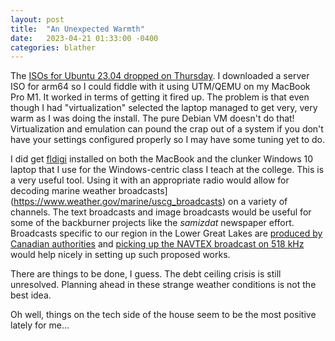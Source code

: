 ```yaml
---
layout: post
title:  "An Unexpected Warmth"
date:   2023-04-21 01:33:00 -0400
categories: blather
---
```

The [ISOs for Ubuntu 23.04 dropped on Thursday](https://xubuntu.org/news/xubuntu-23-04-released/).  I downloaded a server ISO for arm64 so I could fiddle with it using UTM/QEMU on my MacBook Pro M1.  It worked in terms of getting it fired up.  The problem is that even though I had "virtualization" selected the laptop managed to get very, very warm as I was doing the install.  The pure Debian VM doesn't do that!  Virtualization and emulation can pound the crap out of a system if you don't have your settings configured properly so I may have some tuning yet to do.

I did get [fldigi](https://en.wikipedia.org/w/index.php?title=Fldigi&oldid=1148184949) installed on both the MacBook and the clunker Windows 10 laptop that I use for the Windows-centric class I teach at the college.  This is a very useful tool.  Using it with an appropriate radio would allow for decoding marine weather broadcasts](https://www.weather.gov/marine/uscg_broadcasts) on a variety of channels.  The text broadcasts and image broadcasts would be useful for some of the backburner projects like the *samizdat* newspaper effort.  Broadcasts specific to our region in the Lower Great Lakes are [produced by Canadian authorities](https://www.canada.ca/en/environment-climate-change/services/general-marine-weather-information/understanding-forecasts/regional/products-services-great-lakes.html) and [picking up the NAVTEX broadcast on 518 kHz](https://www.ccg-gcc.gc.ca/publications/mcts-sctm/ramn-arnm/part4-eng.html) would help nicely in setting up such proposed works.

There are things to be done, I guess.  The debt ceiling crisis is still unresolved.   Planning ahead in these strange weather conditions is not the best idea.

Oh well, things on the tech side of the house seem to be the most positive lately for me...
